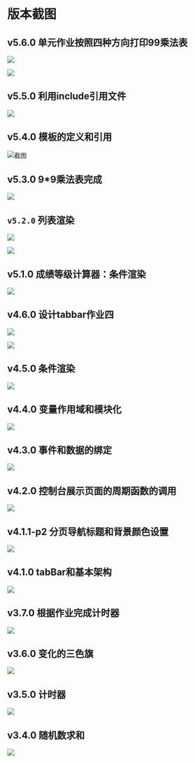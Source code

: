 # 版本截图

## v5.6.0 单元作业按照四种方向打印99乘法表

![](img/2020-03-17-16-06-24.png)

![](img/2020-03-17-16-06-36.png)

## v5.5.0 利用include引用文件

![](img/2020-03-15-22-15-01.png)


## v5.4.0 模板的定义和引用

![截图](img/2020-03-15-21-59-50.png)


## v5.3.0 9*9乘法表完成

![](img/2020-03-15-21-40-11.png)

## `v5.2.0` 列表渲染

![](img/2020-03-15-21-25-57.png)

![](img/2020-03-15-21-26-22.png)

## v5.1.0 成绩等级计算器：条件渲染

![](img/2020-03-15-18-12-09.png)

## v4.6.0 设计tabbar作业四

![](img/2020-03-11-01-31-07.png)

![](img/2020-03-11-01-31-33.png)

## v4.5.0 条件渲染

![](img/2020-03-11-00-37-49.png)

## v4.4.0 变量作用域和模块化

![](img/2020-03-11-00-14-18.png)

## v4.3.0 事件和数据的绑定

![](img/2020-03-10-23-43-56.png)

## v4.2.0 控制台展示页面的周期函数的调用

![](img/2020-03-10-21-53-58.png)

## v4.1.1-p2 分页导航标题和背景颜色设置

![](img/2020-03-10-16-16-20.png)

## v4.1.0 tabBar和基本架构

![](img/2020-03-10-16-04-17.png)

## v3.7.0 根据作业完成计时器

![](img/2020-03-10-22-06-46.png)

## v3.6.0 变化的三色旗

![](img/2020-03-10-04-17-44.png)

## v3.5.0 计时器

![](img/2020-03-10-03-45-28.png)

## v3.4.0 随机数求和

![](img/2020-03-09-14-17-46.png)
